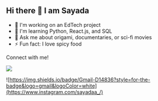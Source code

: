 ## Hi there 👋 I am Sayada

* 🔭 I'm working on an EdTech project
* 🌱 I'm learning Python, React.js, and SQL
* 💬 Ask me about origami, documentaries, or sci-fi movies
* ⚡ Fun fact: I love spicy food

Connect with me! 

<img src="{[https://img.shields.io/badge/Gmail-D14836?style=for-the-badge&logo=gmail&logoColor=white]}" />

![https://img.shields.io/badge/Gmail-D14836?style=for-the-badge&logo=gmail&logoColor=white](https://www.instagram.com/sayadaa_/)



<!--
**sayadaa/sayadaa** is a ✨ _special_ ✨ repository because its `README.md` (this file) appears on your GitHub profile.

Here are some ideas to get you started:

- 🔭 I’m currently working on ...
- 🌱 I’m currently learning ...
- 👯 I’m looking to collaborate on ...
- 🤔 I’m looking for help with ...
- 💬 Ask me about ...
- 📫 How to reach me: ...
- 😄 Pronouns: ...
- ⚡ Fun fact: ...
-->
